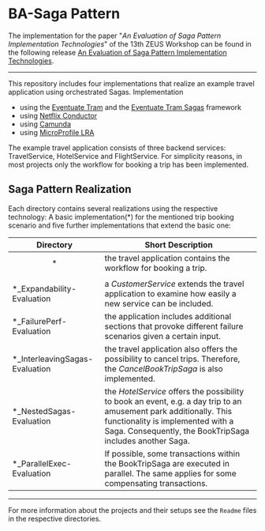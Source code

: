 # BA-Saga Pattern
The implementation for the paper "*An Evaluation of Saga Pattern Implementation Technologies*" of the 13th ZEUS Workshop can be found
in the following release [An Evaluation of Saga Pattern Implementation Technologies](https://github.com/KarolinDuerr/BA-SagaPattern/releases/tag/v1.0).

-----------------------------------------------------------------------------

This repository includes four implementations that realize an example travel application using orchestrated Sagas.
Implementation
- using the [Eventuate Tram](https://github.com/eventuate-tram/eventuate-tram-core) and the [Eventuate Tram Sagas](https://github.com/eventuate-tram/eventuate-tram-sagas) framework
- using [Netflix Conductor](https://github.com/Netflix/conductor)
- using [Camunda](https://github.com/camunda/camunda-bpm-platform/tree/master/spring-boot-starter)
- using [MicroProfile LRA](https://github.com/eclipse/microprofile-lra)

The example travel application consists of three backend services: TravelService,
HotelService and FlightService. For simplicity reasons, in most projects only the workflow for booking a trip has been implemented.


## Saga Pattern Realization

Each directory contains several realizations using the respective technology: A basic implementation(*) for the mentioned trip booking scenario and 
five further implementations that extend the basic one:

| <center>__Directory__</center> | <center>__Short Description__</center> |
   |:----------------------------|:-------------------| 
| <center>*</center> | the travel application contains the workflow for booking a trip.|
|||
| *_Expandability-Evaluation | a _CustomerService_ extends the travel application to examine how easily a new service can be included.|
| *_FailurePerf-Evaluation |  the application includes additional sections that provoke different failure scenarios given a certain input.|
| *_InterleavingSagas-Evaluation | the travel application also offers the possibility to cancel trips. Therefore, the _CancelBookTripSaga_ is also implemented.|
| *_NestedSagas-Evaluation | the _HotelService_ offers the possibility to book an event, e.g. a day trip to an amusement park additionally. This functionality is implemented with a Saga. Consequently, the BookTripSaga includes another Saga.|
| *_ParallelExec-Evaluation | If possible, some transactions within the BookTripSaga are executed in parallel. The same applies for some compensating transactions.|

-----------------------------------------------------------------------------
For more information about the projects and their setups see the `Readme` files in the respective directories.
